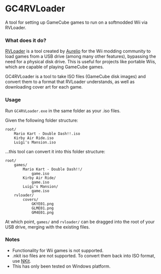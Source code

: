 # GC4RVLoader

A tool for setting up GameCube games to run on a softmodded Wii via RVLoader.

### What does it do?

[RVLoader](https://github.com/Aurelio92/RVLoader) is a tool created by [Aurelio](https://github.com/Aurelio92) for the Wii modding community to load games from a USB drive (among many other features), bypassing the need for a physical disk drive. This is useful for projects like portable Wiis, which are capable of playing GameCube games.

GC4RVLoader is a tool to take ISO files (GameCube disk images) and convert them to a format that RVLoader understands, as well as downloading cover art for each game.

### Usage
Run `GC4RVLoader.exe` in the same folder as your .iso files.

Given the following folder structure:
```
root/
    Mario Kart - Double Dash!!.iso
    Kirby Air Ride.iso
    Luigi's Mansion.iso
```
...this tool can convert it into this folder structure:
```
root/
    games/
        Mario Kart - Double Dash!!/
            game.iso
        Kirby Air Ride/
            game.iso
        Luigi's Mansion/
            game.iso
    rvloader/
        covers/
            GKYE01.png
            GLME01.png
            GM4E01.png
```
At which point, `games/` and `rvloader/` can be dragged into the root of your USB drive, merging with the existing files.

### Notes

- Functionality for Wii games is not supported.
- .nkit iso files are not supported. To convert them back into ISO format, use [NKit](https://vimm.net/vault/?p=nkit).
- This has only been tested on Windows platform. 